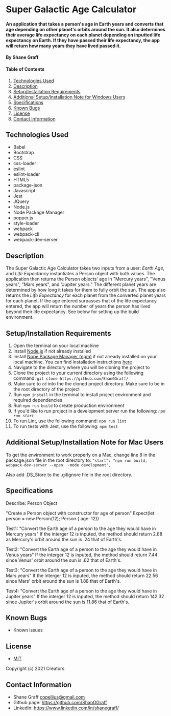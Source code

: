 # Super Galactic Age Calculator

#### An application that takes a person's age in Earth years and converts that age depending on other planet's orbits around the sun. It also determines their average life expectancy on each planet depending on inputted life expectancy on Earth. If they have passed their life expectancy, the app will return how many years they have lived passed it.

#### **By Shane Graff**

#### Table of Contents

1. [Technologies Used](#technologies)
2. [Description](#description)
3. [Setup/Installation Requirements](#setup)
4. [Additional Setup/Installation Note for Windows Users](#mac)
5. [Specifications](#specs)
6. [Known Bugs](#bugs)
7. [License](#license)
8. [Contact Information](#contact)

## Technologies Used <a id="technologies"></a>

* Babel
* Bootstrap
* CSS
* css-loader
* eslint
* eslint-loader
* HTML5
* package-json
* Javascript
* Jest
* JQuery
* Node.js
* Node Package Manager
* popper.js
* style-loader
* webpack
* webpack-cli
* webpack-dev-server

## Description <a id="description"></a>

The Super Galactic Age Calculator takes two inputs from a user: _Earth Age_, and _Life Expectancy_ instantiates a Person object with both values. The application then returns the Person objects' age in "Mercury years", "Venus years", "Mars years", and "Jupiter years." The different planet years are determined by how long it takes for them to fully orbit the sun. The app also returns the _Life Expectancy_ for each planet from the converted planet years for each planet. If the age entered surpasses that of the life expectancy entered, the app will return the number of years the person has lived beyond their life expectancy. See below for setting up the build environment.

## Setup/Installation Requirements <a id="setup"></a>

1. Open the terminal on your local machine
2. Install [Node.js](https://nodejs.org/en/) if not already installed
3. Install [Nope Package Manager (npm)](https://www.npmjs.com/) if not already installed on your local machine. You can find installation instructions [here](https://www.learnhowtoprogram.com/intermediate-javascript/getting-started-with-javascript/installing-node-js)
4. Navigate to the directory where you will be cloning the project to
5. Clone the project to your current directory using the following command: `git clone https://github.com/ShanGGraff/`
6. Make sure to `cd` into the the cloned project directory. Make sure to be in the root directory of the project
7. Run `npm install` in the terminal to install project environment and required dependencies 
8. Run `npm run build` to create production environment
9. If you'd like to run project in a development server run the following: _`npm run start`_
10. To run Lint, use the following command: `npm run lint`
11. To run tests with Jest, use the following: `npm test`

## Additional Setup/Installation Note for Mac Users <a id="mac"></a>

To get the environment to work properly on a Mac, change line 8 in the package.json file in the root directory to: `"start": "npm run build, webpack-dev-server --open  -mode development",`

Also add .DS_Store to the .gitignore file in the root directory.

## Specifications <a id="specs"></a>

Describe: Person Object

"Create a Person object with constructor for age of person"
Expect(let person = new Person(12); Person { age: 12})

Test1: "Convert the Earth age of a person to the age they would have in Mercury years"
If the interger 12 is inputed, the method should return 2.88 as Mercury's orbit around the sun is .24 that of Earth's.

Test2: "Convert the Earth age of a person to the age they would have in Venus years"
If the interger 12 is inputed, the method should return 7.44 since Venus' orbit around the sun is .62 that of Earth's.

Test3: "Convert the Earth age of a person to the age they would have in Mars years"
If the interger 12 is inputed, the method should return 22.56 since Mars' orbit around the sun is 1.88 that of Earth's. 

Test4: "Convert the Earth age of a person to the age they would have in Jupiter years"
If the interger 12 is inputed, the method should return 142.32 since Jupiter's orbit around the sun is 11.86 that of Earth's.

## Known Bugs <a id="bugs"></a>
* Known issues

## License
* [MIT](https://choosealicense.com/licenses/mit/)

Copyright (c) 2021 Creators 

## Contact Information <a id="contact"></a>

* Shane Graff <copellius@gmail.com>
* Github page: https://github.com/ShanGGraff
* LinkedIn: https://www.linkedin.com/in/shanegraff/